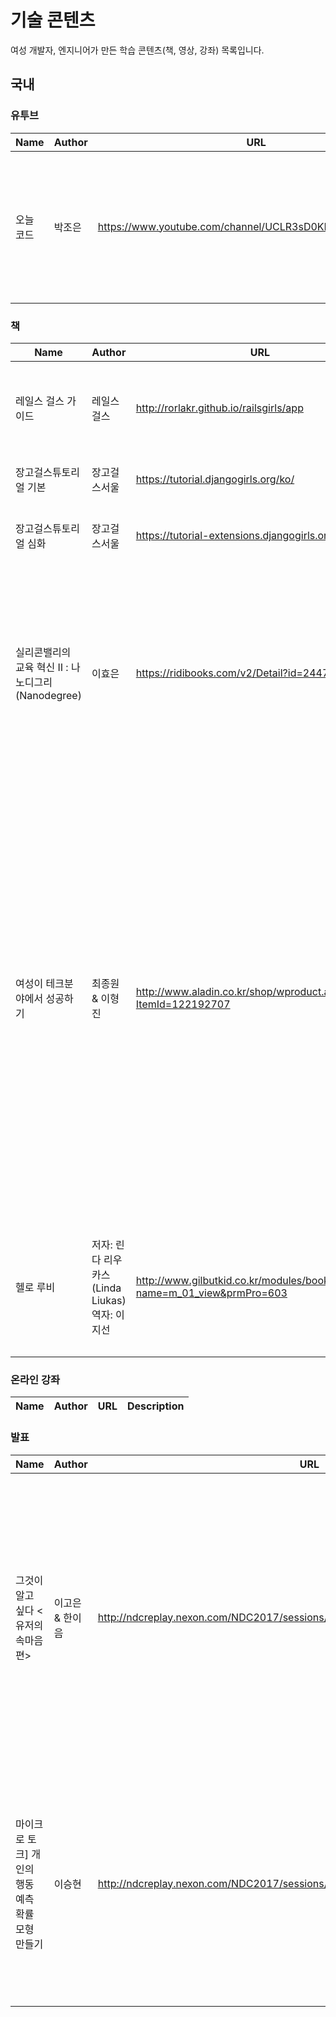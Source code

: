 # 기술 콘텐츠
여성 개발자, 엔지니어가 만든 학습 콘텐츠(책, 영상, 강좌) 목록입니다.

## 국내
### 유투브

| Name | Author | URL | Description |
|---|---|---|---|
|오늘 코드| 박조은| https://www.youtube.com/channel/UCLR3sD0KB_dWpvcsrLP0aUg | 캐글을 통한 머신러닝/딥러닝 튜토리얼 Pandas, Numpy, Scipy, scikit-learn, TensorFlow, Keras, Jupyter, Colaborator|

### 책
| Name | Author | URL | category | Description |
|---|---|---|---|---|
|레일스 걸스 가이드| 레일스 걸스| http://rorlakr.github.io/railsgirls/app |ruby on rails| 레일스 걸스 워크샵 행사 개최 가이드 및 루비온 레일스 웹 개발 튜토리얼 제공 |
|장고걸스튜토리얼 기본| 장고걸스서울| https://tutorial.djangogirls.org/ko/ |django| 장고걸스 워크샵 튜토리얼 - 블로그 만들기 |
|장고걸스튜토리얼 심화| 장고걸스서울| https://tutorial-extensions.djangogirls.org/ |django|장고 블로그 보안, 댓글, DB, 도메인, 배포 등 심화 학습 내용 |
|실리콘밸리의 교육 혁신 Ⅱ : 나노디그리(Nanodegree)|이효은|https://ridibooks.com/v2/Detail?id=2447000125|온라인 교육|유다시티(Udacity)의 나노디그리(Nanodegree) 프로그램을 통해 온라인 대학, 전 세계를 잇는 커뮤니티, 그리고 기업과 대학의 새로운 협력 모델, 새로운 학습 경험의 가능성을 자세히 살펴본다.|
|여성이 테크분야에서 성공하기 | 최종원 & 이형진 | http://www.aladin.co.kr/shop/wproduct.aspx?ItemId=122192707 | 커리어 |"이 책은 여성이 테크분야에서 성공하기에 대해 다룬 도서입니다. 여성이 테크분야의 기초적이고 전반적인 내용을 확인할 수 있도록 구성했습니다."(책소개글)- "기술 분야 직종 면접"과 "내게 맞는 회사 찾기와 기술 분야 이력서" 등 실무적인 내용을 IT분야 진출을 희망하는 여성을 위해 가이드북으로 구성한 책입니다. 숙명여대 SW 봉사단을 오랜기간 지도해 온 저자의 무뚝뚝하지만 친절한(!) 애정어린 조언으로 다가오는 책.|
|헬로 루비 |저자: 린다 리우카스(Linda Liukas) 역자: 이지선| http://www.gilbutkid.co.kr/modules/book/index.php?name=m_01_view&prmPro=603 | 어린이 소프트웨어 교육 | 루비의 모험 속에서 아이들은 알고리즘, 루프, 데이터, 함수 같은 코딩의 기본 원리를 자연스럽게 배우며 컴퓨팅 사고 능력을 기를 수 있다.|


### 온라인 강좌
| Name | Author | URL | Description |
|---|---|---|---|


### 발표
| Name | Author | URL | Description |
|----|---|---|---|
|그것이 알고 싶다 <유저의 속마음 편>|이고은 & 한이음| http://ndcreplay.nexon.com/NDC2017/sessions/NDC2017_0029.html#c=NDC2017/ |여러 게임의 사례를 통해 다양한 분석 방법을 알아보고, 인사이트 도출 과정을 전달하고자 한다. 이를 통해 게임을 만드는 개발자들이 유저의 진정한 속마음에 집중해야 하는 이유와 게임 UX 분석이 왜 중요한지를 알게 되는 기회가 될 것이다.|
|마이크로 토크] 개인의 행동 예측 확률 모형 만들기|이승현| http://ndcreplay.nexon.com/NDC2017/sessions/NDC2017_0056.html#c=NDC2017&p=3 |5개 이하의 변수와 기초 수학 지식을 이용해 유저의 이탈 또는 구매확률을 예측하게 된 과정으로 요즘 대세인 빅데이터분석과는 다소 다른 관점과 상황에서 예측 분석을 진행한 이야기입니다.|


